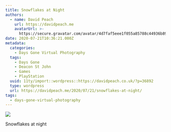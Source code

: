 ```yaml
---
title: Snowflakes at Night
authors:
  - name: David Peach
    url: https://davidpeach.me
    avatarUrl: >-
      https://secure.gravatar.com/avatar/4d7faf5eee1f055a85788c44936b8995eaab6dfb004e7854ec747ccb272e91ee?s=96&d=mm&r=g
date: 2020-07-21T10:36:21.000Z
metadata:
  categories:
    - Days Gone Virtual Photography
  tags:
    - Days Gone
    - Deacon St John
    - Games
    - PlayStation
  uuid: 11ty/import::wordpress::https://davidpeach.co.uk/?p=36892
  type: wordpress
  url: https://davidpeach.me/2020/07/21/snowflakes-at-night/
tags:
  - days-gone-virtual-photography
---
```

[![](/assets/Snowflakes-at-night-1536x864-trgW4oEJAnTT.jpg)](/assets/Snowflakes-at-night-1536x864-trgW4oEJAnTT.jpg)

Snowflakes at night